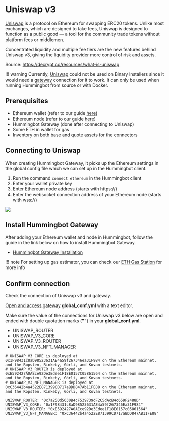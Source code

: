 # Uniswap v3

[Uniswap](https://uniswap.org/) is a protocol on Ethereum for swapping ERC20 tokens. Unlike most exchanges, which are designed to take fees, Uniswap is designed to function as a public good — a tool for the community trade tokens without platform fees or middlemen.

Concentrated liquidity and multiple fee tiers are the new features behind Uniswap v3, giving the liquidity provider more control of risk and assets.

Source: https://decrypt.co/resources/what-is-uniswap

!!! warning
    Currently, [Uniswap](/connectors/uniswap/) could not be used on Binary Installers since it would need a [gateway](https://docs.hummingbot.io/gateway/installation/#what-is-hummingbot-gateway) connection for it to work. It can only be used when running Hummingbot from source or with Docker.

## Prerequisites

- Ethereum wallet (refer to our guide [here](/operation/connect-exchange/#setup-ethereum-wallet))
- Ethereum node (refer to our guide [here](/operation/connect-exchange/#setup-ethereum-nodes))
- Hummingbot Gateway (done after connecting to Uniswap)
- Some ETH in wallet for gas
- Inventory on both base and quote assets for the connectors

## Connecting to Uniswap

When creating Hummingbot Gateway, it picks up the Ethereum settings in the global config file which we can set up in the Hummingbot client.

1. Run the command `connect ethereum` in the Hummingbot client
2. Enter your wallet private key
3. Enter Ethereum node address (starts with https://)
4. Enter the websocket connection address of your Ethereum node (starts with wss://)

![](/assets/img/connect-ethereum.gif)

## Install Hummingbot Gateway

After adding your Ethereum wallet and node in Hummingbot, follow the guide in the link below on how to install Hummingbot Gateway.

- [Hummingbot Gateway Installation](/gateway/installation/)

!!! note
    For setting up gas estimator, you can check our [ETH Gas Station](/gateway/installation/#eth-gas-station) for more info

## Confirm connection

Check the connection of Uniswap v3 and gateway.

[Open and access gateway](/gateway/installation/#install-gateway-via-source) **global_conf.yml** with a text editor.

Make sure the value of the connections for Uniswap v3 below are open and ended with double quotation marks (**""**) in your **global_conf.yml**.

- UNISWAP_ROUTER
- UNISWAP_V3_CORE
- UNISWAP_V3_ROUTER
- UNISWAP_V3_NFT_MANAGER

```
# UNISWAP_V3_CORE is deployed at 0x1F98431c8aD98523631AE4a59f267346ea31F984 on the Ethereum mainnet, and the Ropsten, Rinkeby, Görli, and Kovan testnets.
# UNISWAP_V3_ROUTER is deployed at 0xE592427A0AEce92De3Edee1F18E0157C05861564 on the Ethereum mainnet, and the Ropsten, Rinkeby, Görli, and Kovan testnets.
# UNISWAP_V3_NFT_MANAGER is deployed at 0xC36442b4a4522E871399CD717aBDD847Ab11FE88 on the Ethereum mainnet, and the Ropsten, Rinkeby, Görli, and Kovan testnets.

UNISWAP_ROUTER: "0x7a250d5630B4cF539739dF2C5dAcB4c659F2488D"
UNISWAP_V3_CORE: "0x1F98431c8aD98523631AE4a59f267346Ea31F984"
UNISWAP_V3_ROUTER: "0xE592427A0AEce92De3Edee1F18E0157c05861564"
UNISWAP_V3_NFT_MANAGER: "0xC36442b4a4522E871399CD717aBDD847AB11FE88"
```
